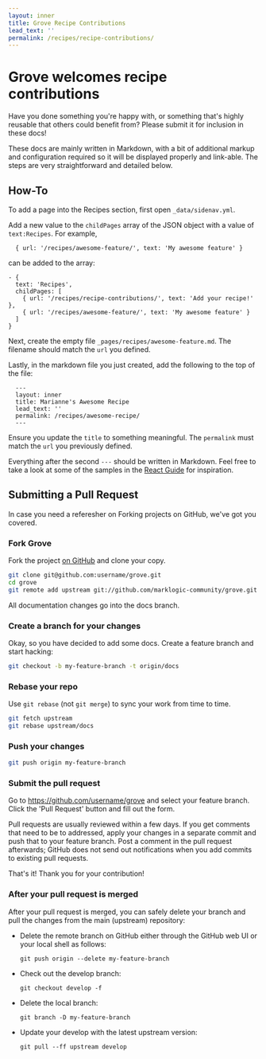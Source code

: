 ```yaml
---
layout: inner
title: Grove Recipe Contributions
lead_text: ''
permalink: /recipes/recipe-contributions/
---
```


# Grove welcomes recipe contributions

Have you done something you're happy with, or something that's highly reusable that others could benefit from?
Please submit it for inclusion in these docs!

These docs are mainly written in Markdown, with a bit of additional markup and configuration required so it will
be displayed properly and link-able.  The steps are very straightforward and detailed below.  

## How-To

To add a page into the Recipes section, first open `_data/sidenav.yml`.  

Add a new value to the `childPages` array of the JSON object with a value of `text:Recipes`.  For example, 

      { url: '/recipes/awesome-feature/', text: 'My awesome feature' }

can be added to the array:

    - {
      text: 'Recipes',
      childPages: [
        { url: '/recipes/recipe-contributions/', text: 'Add your recipe!' },
        { url: '/recipes/awesome-feature/', text: 'My awesome feature' }
      ]
    }

Next, create the empty file `_pages/recipes/awesome-feature.md`.  The filename should match the `url` you defined.

Lastly, in the markdown file you just created, add the following to the top of the file:
  ```
    ---
    layout: inner
    title: Marianne's Awesome Recipe
    lead_text: ''
    permalink: /recipes/awesome-recipe/
    ---
  ```

Ensure you update the `title` to something meaningful.  The `permalink` must match the `url` you previously defined.

Everything after the second `---` should be written in Markdown.  Feel free to take a look at some of the samples 
in the [React Guide](/guides/react) for inspiration. 

## Submitting a Pull Request

In case you need a referesher on Forking projects on GitHub, we've got you covered.

### Fork Grove

Fork the project [on GitHub](https://github.com/marklogic-community/grove/fork) and clone your copy.

```sh
git clone git@github.com:username/grove.git
cd grove
git remote add upstream git://github.com/marklogic-community/grove.git
```

All documentation changes go into the docs branch. 

### Create a branch for your changes

Okay, so you have decided to add some docs. Create a feature branch
and start hacking:

```sh
git checkout -b my-feature-branch -t origin/docs
```

### Rebase your repo

Use `git rebase` (not `git merge`) to sync your work from time to time.

```sh
git fetch upstream
git rebase upstream/docs
```

### Push your changes

```sh
git push origin my-feature-branch
```

### Submit the pull request

Go to https://github.com/username/grove and select your feature 
branch. Click the 'Pull Request' button and fill out the form.

Pull requests are usually reviewed within a few days. If you get comments
that need to be to addressed, apply your changes in a separate commit and push 
that to your feature branch. Post a comment in the pull request afterwards; 
GitHub does not send out notifications when you add commits to existing pull 
requests.

That's it! Thank you for your contribution!

### After your pull request is merged

After your pull request is merged, you can safely delete your branch and pull the changes
from the main (upstream) repository:

* Delete the remote branch on GitHub either through the GitHub web UI or your local shell as follows:

    ```shell
    git push origin --delete my-feature-branch
    ```

* Check out the develop branch:

    ```shell
    git checkout develop -f
    ```

* Delete the local branch:

    ```shell
    git branch -D my-feature-branch
    ```

* Update your develop with the latest upstream version:

    ```shell
    git pull --ff upstream develop
    ```